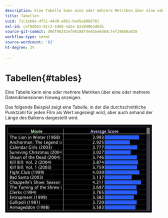 ```yaml
---
description: Eine Tabelle kann eine oder mehrere Metriken über eine oder mehrere Datendimensionen hinweg anzeigen.
title: Tabellen
uuid: 72c1eb8a-4f51-44d9-a0b1-be45e896d781
exl-id: cef8d0b1-61c2-4d60-ad2e-52a94063d65b
source-git-commit: d9df90242ef96188f4e4b5e6d04cfef196b0a628
workflow-type: tm+mt
source-wordcount: '62'
ht-degree: 3%

---
```


# Tabellen{#tables}

Eine Tabelle kann eine oder mehrere Metriken über eine oder mehrere Datendimensionen hinweg anzeigen.

Das folgende Beispiel zeigt eine Tabelle, in der die durchschnittliche Punktzahl für jeden Film als Wert angezeigt wird, aber auch anhand der Länge des Balkens dargestellt wird.

![](assets/vis_Table.png)
